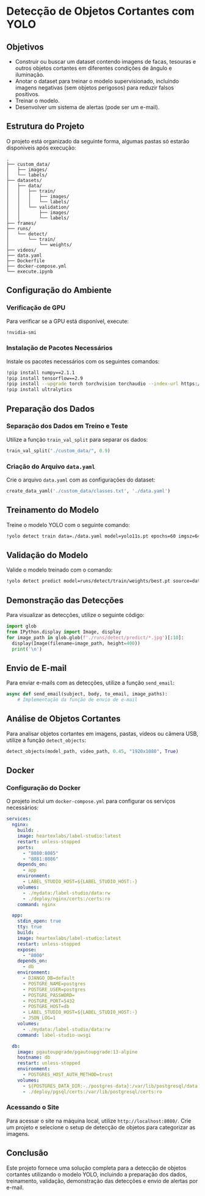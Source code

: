 # Detecção de Objetos Cortantes com YOLO

## Objetivos
- Construir ou buscar um dataset contendo imagens de facas, tesouras e outros objetos cortantes em diferentes condições de ângulo e iluminação.
- Anotar o dataset para treinar o modelo supervisionado, incluindo imagens negativas (sem objetos perigosos) para reduzir falsos positivos.
- Treinar o modelo.
- Desenvolver um sistema de alertas (pode ser um e-mail).

## Estrutura do Projeto
O projeto está organizado da seguinte forma, algumas pastas só estarão disponiveis após execução:
```
.
├── custom_data/
│   ├── images/
│   └── labels/
├── datasets/
│   ├── data/
│   │   ├── train/
│   │   │   ├── images/
│   │   │   └── labels/
│   │   └── validation/
│   │       ├── images/
│   │       └── labels/
├── frames/
├── runs/
│   └── detect/
│       └── train/
│           └── weights/
├── videos/
├── data.yaml
├── Dockerfile
├── docker-compose.yml
└── execute.ipynb
```

## Configuração do Ambiente
### Verificação de GPU
Para verificar se a GPU está disponível, execute:
```bash
!nvidia-smi
```

### Instalação de Pacotes Necessários
Instale os pacotes necessários com os seguintes comandos:
```bash
!pip install numpy==2.1.1
!pip install tensorflow==2.9
!pip install --upgrade torch torchvision torchaudio --index-url https://download.pytorch.org/whl/cu124
!pip install ultralytics
```

## Preparação dos Dados
### Separação dos Dados em Treino e Teste
Utilize a função `train_val_split` para separar os dados:
```python
train_val_split("./custom_data/", 0.9)
```

### Criação do Arquivo `data.yaml`
Crie o arquivo `data.yaml` com as configurações do dataset:
```python
create_data_yaml('./custom_data/classes.txt', './data.yaml')
```

## Treinamento do Modelo
Treine o modelo YOLO com o seguinte comando:
```bash
!yolo detect train data=./data.yaml model=yolo11s.pt epochs=60 imgsz=640 device=0
```

## Validação do Modelo
Valide o modelo treinado com o comando:
```bash
!yolo detect predict model=runs/detect/train/weights/best.pt source=datasets/data/validation/images save=True conf=0.5
```

## Demonstração das Detecções
Para visualizar as detecções, utilize o seguinte código:
```python
import glob
from IPython.display import Image, display
for image_path in glob.glob(f'./runs/detect/predict/*.jpg')[:10]:
  display(Image(filename=image_path, height=400))
  print('\n')
```

## Envio de E-mail
Para enviar e-mails com as detecções, utilize a função `send_email`:
```python
async def send_email(subject, body, to_email, image_paths):
    # Implementação da função de envio de e-mail
```

## Análise de Objetos Cortantes
Para analisar objetos cortantes em imagens, pastas, vídeos ou câmera USB, utilize a função `detect_objects`:
```python
detect_objects(model_path, video_path, 0.45, "1920x1080", True)
```

## Docker
### Configuração do Docker
O projeto inclui um `docker-compose.yml` para configurar os serviços necessários:
```yaml
services:
  nginx:
    build: .
    image: heartexlabs/label-studio:latest
    restart: unless-stopped
    ports:
      - "8080:8085"
      - "8081:8086"
    depends_on:
      - app
    environment:
      - LABEL_STUDIO_HOST=${LABEL_STUDIO_HOST:-}
    volumes:
      - ./mydata:/label-studio/data:rw
      - ./deploy/nginx/certs:/certs:ro
    command: nginx

  app:
    stdin_open: true
    tty: true
    build: .
    image: heartexlabs/label-studio:latest
    restart: unless-stopped
    expose:
      - "8000"
    depends_on:
      - db
    environment:
      - DJANGO_DB=default
      - POSTGRE_NAME=postgres
      - POSTGRE_USER=postgres
      - POSTGRE_PASSWORD=
      - POSTGRE_PORT=5432
      - POSTGRE_HOST=db
      - LABEL_STUDIO_HOST=${LABEL_STUDIO_HOST:-}
      - JSON_LOG=1
    volumes:
      - ./mydata:/label-studio/data:rw
    command: label-studio-uwsgi

  db:
    image: pgautoupgrade/pgautoupgrade:13-alpine
    hostname: db
    restart: unless-stopped
    environment:
      - POSTGRES_HOST_AUTH_METHOD=trust
    volumes:
      - ${POSTGRES_DATA_DIR:-./postgres-data}:/var/lib/postgresql/data
      - ./deploy/pgsql/certs:/var/lib/postgresql/certs:ro
```

### Acessando o Site
Para acessar o site na máquina local, utilize `http://localhost:8080/`. Crie um projeto e selecione o setup de detecção de objetos para categorizar as imagens.

## Conclusão
Este projeto fornece uma solução completa para a detecção de objetos cortantes utilizando o modelo YOLO, incluindo a preparação dos dados, treinamento, validação, demonstração das detecções e envio de alertas por e-mail.